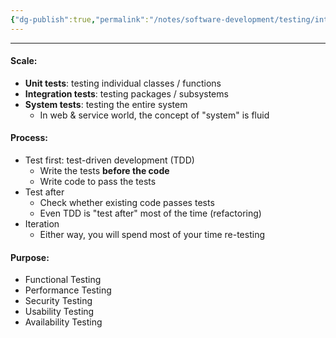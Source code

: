 ```yaml
---
{"dg-publish":true,"permalink":"/notes/software-development/testing/introduction-to-software-testing/02-types-of-tests/","tags":["testing","softwaretesting","qa"],"created":"2025-07-29T17:48:48.823+08:00"}
---
```


---

#### Scale:
- __Unit tests__: testing individual classes / functions
- __Integration tests__: testing packages / subsystems
- __System tests__: testing the entire system
	- In web & service world, the concept of "system" is fluid

#### Process: 
- Test first: test-driven development (TDD)
	- Write the tests __before the code__
	- Write code to pass the tests
- Test after
	- Check whether existing code passes tests
	- Even TDD is "test after" most of the time (refactoring)
- Iteration
	- Either way, you will spend most of your time re-testing

#### Purpose:
- Functional Testing
- Performance Testing
- Security Testing
- Usability Testing
- Availability Testing

